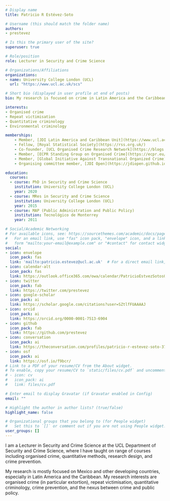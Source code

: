 ```yaml
---
# Display name
title: Patricio R Estévez-Soto

# Username (this should match the folder name)
authors:
- prestevez

# Is this the primary user of the site?
superuser: true

# Role/position
role: Lecturer in Security and Crime Science

# Organizations/Affiliations
organizations:
- name: University College London (UCL)
  url: "https://www.ucl.ac.uk/scs"

# Short bio (displayed in user profile at end of posts)
bio: My research is focused on crime in Latin America and the Caribbean, spanning topics such as organised crime, repeat victimisation, quantitative criminology, crime prevention, and the nexus between crime and public policy.

interests:
- Organised crime
- Repeat victimisation
- Quantitative criminology
- Environmental criminology

memberships:
    - Member, [JDI Latin America and Caribbean Unit](https://www.ucl.ac.uk/jill-dando-institute/research/jdi-latam)
    - Fellow, [Royal Statistical Society](https://rss.org.uk/)
    - Co-founder, [UCL Organised Crime Research Network](https://blogs.ucl.ac.uk/organised-crime/about-ocrn/)
    - Member, [ECPR Standing Group on Organised Crime](https://ecpr.eu/profile/PatricioRodrigoEst%C3%A9vezSoto)
    - Member, [Global Initiative Against Transnational Organized Crime](https://globalinitiative.net/) [Network of Experts](https://globalinitiative.net/profile/patricio-r-estevez-soto/)
    - Organising committee member, [JDI Open](https://jdiopen.github.io/)

education:
  courses:
  - course: PhD in Security and Crime Science
    institution: University College London (UCL)
    year: 2020
  - course: MRes in Security and Crime Science
    institution: University College London (UCL)
    year: 2015
  - course: MAP (Public Administration and Public Policy)
    institution: Tecnológico de Monterrey
    year: 2011

# Social/Academic Networking
# For available icons, see: https://sourcethemes.com/academic/docs/page-builder/#icons
#   For an email link, use "fas" icon pack, "envelope" icon, and a link in the
#   form "mailto:your-email@example.com" or "#contact" for contact widget.
social:
- icon: envelope
  icon_pack: fas
  link: 'mailto:patricio.estevez@ucl.ac.uk'  # For a direct email link, use "mailto:test@example.org".
- icon: calendar-alt
  icon_pack: fas
  link: https://outlook.office365.com/owa/calendar/PatricioEstvezSotosOfficeHours@ucl.ac.uk/bookings/
- icon: twitter
  icon_pack: fab
  link: https://twitter.com/prestevez
- icon: google-scholar
  icon_pack: ai
  link: https://scholar.google.com/citations?user=SZtlfFUAAAAJ
- icon: orcid
  icon_pack: ai
  link: https://orcid.org/0000-0001-7513-6904
- icon: github
  icon_pack: fab
  link: https://github.com/prestevez
- icon: conversation
  icon_pack: ai
  link: https://theconversation.com/profiles/patricio-r-estevez-soto-376595/articles
- icon: osf
  icon_pack: ai
  link: https://osf.io/f9bcr/
# Link to a PDF of your resume/CV from the About widget.
# To enable, copy your resume/CV to `static/files/cv.pdf` and uncomment the lines below.
# - icon: cv
#   icon_pack: ai
#   link: files/cv.pdf

# Enter email to display Gravatar (if Gravatar enabled in Config)
email: ""

# Highlight the author in author lists? (true/false)
highlight_name: false

# Organizational groups that you belong to (for People widget)
#   Set this to `[]` or comment out if you are not using People widget.
user_groups: []
---
```


I am a Lecturer in Security and Crime Science at the UCL Department of Security and Crime Science, where I have taught on range of courses including organised crime, quantitative methods, research design, and crime prevention.

My research is mostly focused on Mexico and other developing countries, especially in Latin America and the Caribbean. My research interests are organised crime (in particular extortion), repeat victimisation, quantitative criminology, crime prevention, and the nexus between crime and public policy.
